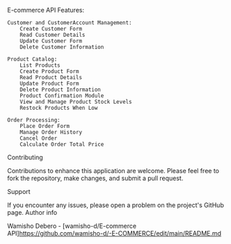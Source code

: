 
E-commerce API Features:

    Customer and CustomerAccount Management:
        Create Customer Form
        Read Customer Details
        Update Customer Form
        Delete Customer Information

    Product Catalog:
        List Products
        Create Product Form
        Read Product Details
        Update Product Form
        Delete Product Information
        Product Confirmation Module
        View and Manage Product Stock Levels
        Restock Products When Low

    Order Processing:
        Place Order Form
        Manage Order History
        Cancel Order
        Calculate Order Total Price

Contributing

Contributions to enhance this application are welcome. Please feel free to fork the repository, make changes, and submit a pull request.

Support

If you encounter any issues, please open a problem on the project's GitHub page. Author info

Wamisho Debero - [wamisho-d/E-commerce API]https://github.com/wamisho-d/-E-COMMERCE/edit/main/README.md

